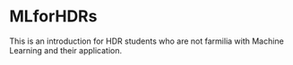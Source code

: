 # MLforHDRs
This is an introduction for HDR students who are not farmilia with Machine Learning and their application.
